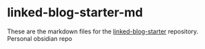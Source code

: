 # linked-blog-starter-md
These are the markdown files for the [linked-blog-starter](https://github.com/matthewwong525/linked-blog-starter) repository.
Personal obsidian repo
